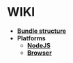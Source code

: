 # WIKI

- **[Bundle structure](./bundle-structure.md)**
- **Platforms**
  - **[NodeJS](./platform-nodejs.md)**
  - **[Browser](./platform-browser.md)**